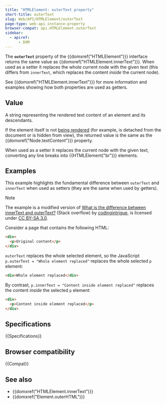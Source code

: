 ```yaml
---
title: "HTMLElement: outerText property"
short-title: outerText
slug: Web/API/HTMLElement/outerText
page-type: web-api-instance-property
browser-compat: api.HTMLElement.outerText
sidebar:
  - apiref:
      - DOM
---
```


The **`outerText`** property of the {{domxref("HTMLElement")}} interface returns the same value as {{domxref("HTMLElement.innerText")}}.
When used as a setter it replaces the whole current node with the given text (this differs from `innerText`, which replaces the content _inside_ the current node).

See {{domxref("HTMLElement.innerText")}} for more information and examples showing how both properties are used as getters.

## Value

A string representing the rendered text content of an element and its descendants.

If the element itself is not [being rendered](https://html.spec.whatwg.org/multipage/rendering.html#being-rendered) (for example, is detached from the document or is hidden from view), the returned value is the same as the {{domxref("Node.textContent")}} property.

When used as a setter it replaces the current node with the given text, converting any line breaks into {{HTMLElement("br")}} elements.

## Examples

This example highlights the fundamental difference between `outerText` and `innerText` when used as setters (they are the same when used by getters).

> [!NOTE]
> The example is a modified version of [What is the difference between innerText and outerText?](https://stackoverflow.com/questions/18481382/what-is-the-difference-between-innertext-and-outertext/18481435#18481435) (Stack overflow) by [codingintrigue](https://stackoverflow.com/users/571194/codingintrigue), is licensed under [CC BY-SA 3.0](https://creativecommons.org/licenses/by-sa/3.0/).

Consider a page that contains the following HTML:

```html
<div>
  <p>Original content</p>
</div>
```

`outerText` replaces the whole selected element, so the JavaScript `p.outerText = "Whole element replaced"` replaces the whole selected `p` element:

```html
<div>Whole element replaced</div>
```

By contrast, `p.innerText = "Content inside element replaced"` replaces the content _inside_ the selected `p` element:

```html
<div>
  <p>Content inside element replaced</p>
</div>
```

## Specifications

{{Specifications}}

## Browser compatibility

{{Compat}}

## See also

- {{domxref("HTMLElement.innerText")}}
- {{domxref("Element.outerHTML")}}
